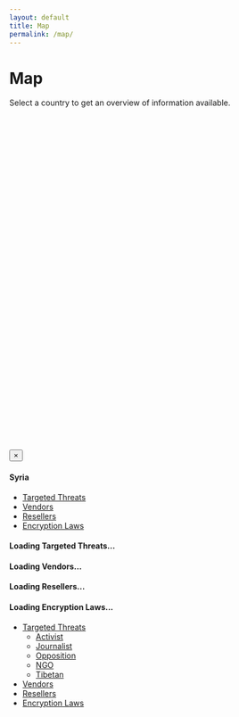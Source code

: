 ```yaml
---
layout: default
title: Map
permalink: /map/
---
```


<h1>Map</h1>

<p>Select a country to get an overview of information available.</p>

<center><div id="map" style="position: relative; width: 100%; height: 600px;"></div></center>

<div class="modal fade" id="modal">
  <div class="modal-dialog">
    <div class="modal-content">
      <div class="modal-header">
        <button type="button" class="close" data-dismiss="modal" aria-label="Close"><span aria-hidden="true">&times;</span></button>
        <h4 class="modal-title">Syria</h4>
      </div>
      <div class="modal-body">
        <ul id="country-tabs" class="nav nav-tabs" role="tablist">
          <li role="presentation" class="active"><a href="#targetedthreats" aria-controls="targetedthreats" role="tab" data-toggle="tab">Targeted Threats</a></li>
          <li role="presentation"><a href="#vendors" aria-controls="vendors" role="tab" data-toggle="tab">Vendors</a></li>
          <li role="presentation"><a href="#resellers" aria-controls="resellers" role="tab" data-toggle="tab">Resellers</a></li>
          <li role="presentation"><a href="#encryptionlaws" aria-controls="encryptionlaws" role="tab" data-toggle="tab">Encryption Laws</a></li>
        </ul>
        <div class="tab-content">
          <div role="tabpanel" class="tab-pane active" id="targetedthreats">
            <h4>Loading Targeted Threats...</h4>
          </div>
          <div role="tabpanel" class="tab-pane" id="vendors">
            <h4>Loading Vendors...</h4>
          </div>
          <div role="tabpanel" class="tab-pane" id="resellers">
            <h4>Loading Resellers...</h4>
          </div>
          <div role="tabpanel" class="tab-pane" id="encryptionlaws">
            <h4>Loading Encryption Laws...</h4>
          </div>
        </div>
      </div>
    </div>
  </div>
</div>

<div id="dataset-selections">
  <ul class="nav nav-pills">
    <li role="dataset-selector" class="dropdown">
      <a id="targetType" class="dropdown-toggle" data-toggle="dropdown" href="targetedthreats" aria-haspopup="true" aria-expanded="false" role="button">
        Targeted Threats <span class="caret"></span>
      </a>
      <ul id="target-selector" class="dropdown-menu" aria-labelledby="targetType">
      	<li><a href="?activist">Activist</a></li>
      	<li><a href="?journalist">Journalist</a></li>
      	<li><a href="?opposition">Opposition</a></li>
      	<li><a href="?ngo">NGO</a></li>
      	<li><a href="?tibetan">Tibetan</a></li>
      </ul>
    </li>
    <li role="dataset-selector"><a href="#vendors">Vendors</a></li>
    <li role="dataset-selector"><a href="#resellers">Resellers</a></li>
    <li role="dataset-selector"><a href="#encryptionlaws">Encryption Laws</a></li>
  </ul>
</div>

<script id="view-targetedthreats" type="text/template">
  <li>
    <% if (date) { %><strong>Date</strong>: <%= date %><br><% } %>
    <% if (md5) { %><strong>MD5</strong>: <%= md5 %><br><% } %>
    <% if (c2) { %><strong>Command &amp; Control</strong>: <%= c2 %></strong><br><% } %>
    <% if (family) { %><strong>Family</strong>: <%= family %><br><% } %>
    <% if (target) { %><strong>Target</strong>: <%= target %><br><% } %>
    <% if (reference) { %><a href="<%= reference %>" target="_blank">Reference</a><% } %>
    <hr>
  </li>
</script>

<script id="view-vendors" type="text/template">
  <li>
    <strong>Company</strong>: <%= company %><br>
    <strong>Solution</strong>: <%= solution %><br>
    <a href="<%= website %>" target="_blank"><%= website %></a>
    <hr>
  </li>
</script>

<script id="view-encryptionlaws" type="text/template">
  <li>
    <% if (import) { %><strong>Import</strong>: <%= import %><br><% } %>
    <% if (prohibit_user) { %><strong>Prohibit Use</strong>: <%= prohibit_user %><br><% } %>
    <% if (license_use) { %><strong>License Use</strong>: <%= license_use %><br><% } %>
    <% if (provide_keys) { %><strpong>Provide Keys</strong>: <%= provide_keys %><% } %>
    <hr>
  </li>
</script>

<script id="view-resellers" type="text/template">
  <li>
    <strong>Company</strong>: <%= company %><br>
    <strong>Entity</strong>: <%= entity %><br>
    <strong>Location</strong>: <%= country %>, <%= region %>, <%= municipality %><br>
    <strong>Suppliers</strong>: <%= suppliers %><br>
    <strong>Government Customers</strong>: <%= government_customers %><br>
    <strong>Corporate Customers</strong>: <%= corporate_customers %><br>
    <strong>Website</strong>: <%= website %><br>
    <strong>Notes</strong>: <%= notes %><br>
    <hr>
  </li>
</script>
